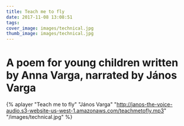 ```yaml
---
title: Teach me to fly
date: 2017-11-08 13:08:51
tags:
cover_image: images/technical.jpg
thumb_image: images/technical.jpg
---
```


# A poem for young children written by Anna Varga, narrated by János Varga

{% aplayer "Teach me to fly" "János Varga" "http://janos-the-voice-audio.s3-website-us-west-1.amazonaws.com/teachmetofly.mp3" "/images/technical.jpg"  %}
